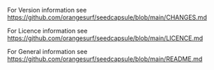 For Version information see https://github.com/orangesurf/seedcapsule/blob/main/CHANGES.md

For Licence information see https://github.com/orangesurf/seedcapsule/blob/main/LICENCE.md

For General information see https://github.com/orangesurf/seedcapsule/blob/main/README.md
